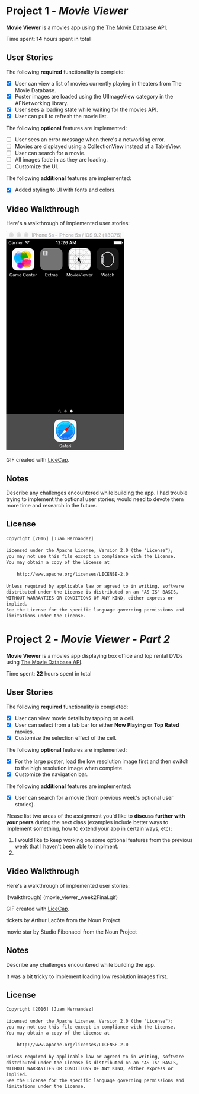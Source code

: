 # Project 1 - *Movie Viewer*

**Movie Viewer** is a movies app using the [The Movie Database API](http://docs.themoviedb.apiary.io/#).

Time spent: **14** hours spent in total

## User Stories

The following **required** functionality is complete:

- [x] User can view a list of movies currently playing in theaters from The Movie Database.
- [x] Poster images are loaded using the UIImageView category in the AFNetworking library.
- [x] User sees a loading state while waiting for the movies API.
- [x] User can pull to refresh the movie list.

The following **optional** features are implemented:

- [ ] User sees an error message when there's a networking error.
- [ ] Movies are displayed using a CollectionView instead of a TableView.
- [ ] User can search for a movie.
- [ ] All images fade in as they are loading.
- [ ] Customize the UI.

The following **additional** features are implemented:

- [x] Added styling to UI with fonts and colors.

## Video Walkthrough 

Here's a walkthrough of implemented user stories:

![walkthrough](movieViewerWeek1.gif)

GIF created with [LiceCap](http://www.cockos.com/licecap/).

## Notes

Describe any challenges encountered while building the app.
I had trouble trying to implement the optional user stories; would need to devote them more time and research in the future.
## License

    Copyright [2016] [Juan Hernandez]

    Licensed under the Apache License, Version 2.0 (the "License");
    you may not use this file except in compliance with the License.
    You may obtain a copy of the License at

        http://www.apache.org/licenses/LICENSE-2.0

    Unless required by applicable law or agreed to in writing, software
    distributed under the License is distributed on an "AS IS" BASIS,
    WITHOUT WARRANTIES OR CONDITIONS OF ANY KIND, either express or implied.
    See the License for the specific language governing permissions and
    limitations under the License.
    
  




# Project 2 - *Movie Viewer - Part 2*

**Movie Viewer** is a movies app displaying box office and top rental DVDs using [The Movie Database API](http://docs.themoviedb.apiary.io/#).

Time spent: **22** hours spent in total

## User Stories

The following **required** functionality is completed:

- [x] User can view movie details by tapping on a cell.
- [x] User can select from a tab bar for either **Now Playing** or **Top Rated** movies.
- [x] Customize the selection effect of the cell.

The following **optional** features are implemented:

- [x] For the large poster, load the low resolution image first and then switch to the high resolution image when complete.
- [x] Customize the navigation bar.

The following **additional** features are implemented:

- [x] User can search for a movie (from previous week's optional user stories).

Please list two areas of the assignment you'd like to **discuss further with your peers** during the next class (examples include better ways to implement something, how to extend your app in certain ways, etc):

1. I would like to keep working on some optional features from the previous week that I haven't been able to implment. 
2. 

## Video Walkthrough 

Here's a walkthrough of implemented user stories:

![walkthrough] (movie_viewer_week2Final.gif)

GIF created with [LiceCap](http://www.cockos.com/licecap/).


tickets by Arthur Lacôte from the Noun Project

movie star by Studio Fibonacci from the Noun Project


## Notes

Describe any challenges encountered while building the app.

It was a bit tricky to implement loading low resolution images first. 

## License

    Copyright [2016] [Juan Hernandez]

    Licensed under the Apache License, Version 2.0 (the "License");
    you may not use this file except in compliance with the License.
    You may obtain a copy of the License at

        http://www.apache.org/licenses/LICENSE-2.0

    Unless required by applicable law or agreed to in writing, software
    distributed under the License is distributed on an "AS IS" BASIS,
    WITHOUT WARRANTIES OR CONDITIONS OF ANY KIND, either express or implied.
    See the License for the specific language governing permissions and
    limitations under the License.
